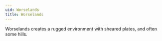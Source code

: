 ```yaml
---
uid: Worselands
title: Worselands
---
```


Worselands creates a rugged environment with sheared plates, and often some hills.